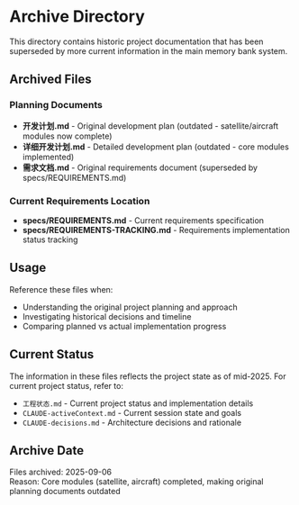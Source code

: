 # Archive Directory

This directory contains historic project documentation that has been superseded by more current information in the main memory bank system.

## Archived Files

### Planning Documents
- **开发计划.md** - Original development plan (outdated - satellite/aircraft modules now complete)
- **详细开发计划.md** - Detailed development plan (outdated - core modules implemented)
- **需求文档.md** - Original requirements document (superseded by specs/REQUIREMENTS.md)

### Current Requirements Location
- **specs/REQUIREMENTS.md** - Current requirements specification
- **specs/REQUIREMENTS-TRACKING.md** - Requirements implementation status tracking

## Usage

Reference these files when:
- Understanding the original project planning and approach
- Investigating historical decisions and timeline
- Comparing planned vs actual implementation progress

## Current Status

The information in these files reflects the project state as of mid-2025. For current project status, refer to:
- `工程状态.md` - Current project status and implementation details
- `CLAUDE-activeContext.md` - Current session state and goals
- `CLAUDE-decisions.md` - Architecture decisions and rationale

## Archive Date

Files archived: 2025-09-06  
Reason: Core modules (satellite, aircraft) completed, making original planning documents outdated